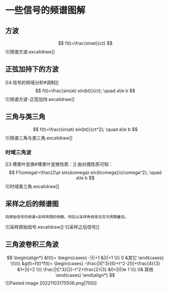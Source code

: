 # 一些信号的频谱图解
## 方波
$$
f(t)=\frac{sinat}{ct}
$$
![[频谱方波.excalidraw]]


## 正弦加持下的方波
[[4.信号的频域分析#调制]]
$$
f(t)=\frac{sin(at)·sin(bt)}{ct}; \quad a\le b
$$
![[频谱方波-正弦加持.excalidraw]]


## 三角与类三角
$$
f(t)=\frac{sin(at)·sin(bt)}{ct^2}; \quad a\le b
$$
![[频谱三角与类三角.excalidraw]]
### 时域三角波
[[3.傅里叶变换#傅里叶变换性质：]]
由对偶性质可知：
$$
F(\omega)=\frac{2\pi sin(a\omega)·sin(b\omega)}{c\omega^2}; \quad a\le b
$$
![[时域类三角.excalidraw]]


## 采样之后的频谱图
	将原始信号的频谱×采样周期的倒数，然后以采样角频率无穷次周期叠加。
	
![[采样原始信号.excalidraw]]
![[采样之后信号]]
## 三角波卷积三角波

$$
\begin{align*}
&f(t)=
\begin{cases}
-|t|+1 &|t|<1
\\\\
0 &其它
\end{cases}
\\\\\\\
&g(t)=f(t)*f(t)=
\begin{cases}
-\frac{|t|^3}{6}+t^2-2|t|+\frac{4}{3} &1<|t|<2
\\\\
\frac{|t|^3}{2}-t^2+\frac{2}{3} &0<|t|\le 1
\\\\
0& 其他
\end{cases}
\end{align*}
$$
![[Pasted image 20221103175506.png|700]]
